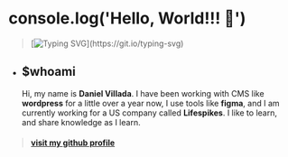 # **console.log('Hello, World!!! 👋')**

>[![Typing SVG](https://readme-typing-svg.demolab.com?font=Fira+Code&pause=1000&color=76F700&width=450&height=52&lines=I+enjoy+learning+about+technology,)](https://git.io/typing-svg)

- ## $whoami
  Hi, my name is **Daniel Villada**. I have been working with CMS like **wordpress** for a little over a year now, I use tools like **figma**, and I am currently working for a US company called **Lifespikes**.
I like to learn, and share knowledge as I learn.

> #### [visit my github profile](https://github.com/daniel-villada)